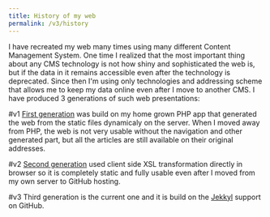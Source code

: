 ```yaml
---
title: History of my web
permalink: /v3/history
---
```

I have recreated my web many times using many different Content Management System. One time I realized that the most important thing about any CMS technology is not how shiny and sophisticated the web is, but if the data in it remains accessible even after the technology is deprecated. Since then I'm using only technologies and addressing scheme that allows me to keep my data online even after I move to another CMS. I have produced 3 generations of such web presentations:

#v1
[First generation](/v1/index.html) was build on my home grown PHP app that generated the web from the static files dynamicaly on the server. When I moved away from PHP, the web is not very usable without the navigation and other generated part, but all the articles are still available on their original addresses.

#v2
[Second generation](/v2/index.xml) used client side XSL transformation directly in browser so it is completely static and fully usable even after I moved from my own server to GitHub hosting.

#v3
Third generation is the current one and it is build on the [Jekkyl](http://jekyllrb.com/) support on GitHub.
